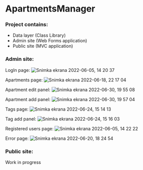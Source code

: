 # ApartmentsManager

<h3>Project contains:</h3>
<ul>
  <li>Data layer (Class Library)</li>
  <li>Admin site (Web Forms application)</li>
  <li>Public site (MVC application)</li>
</ul>
<h3>Admin site:</h3>

LogIn page:
![Snimka ekrana 2022-06-05, 14 20 37](https://user-images.githubusercontent.com/79853787/172050102-f23eb682-b18d-4eed-8989-a4c0bc593b31.png)

Apartments page:
![Snimka ekrana 2022-06-18, 22 17 04](https://user-images.githubusercontent.com/79853787/174455888-3580d4ba-c7dd-4311-8dae-9cd79c2cd827.png)

Apartment edit panel:
![Snimka ekrana 2022-06-30, 19 55 08](https://user-images.githubusercontent.com/79853787/176745209-1f4670ac-311d-418f-9b02-2081ca3bf569.png)

Apartment add panel:
![Snimka ekrana 2022-06-30, 19 57 04](https://user-images.githubusercontent.com/79853787/176745545-15f63e60-1b14-4e55-aced-5fd99b1c6318.png)

Tags page:
![Snimka ekrana 2022-06-24, 15 14 13](https://user-images.githubusercontent.com/79853787/175543642-a44e7bc4-9767-444c-90be-44f3cd9d5d37.png)

Tag add panel:
![Snimka ekrana 2022-06-24, 15 16 03](https://user-images.githubusercontent.com/79853787/175543965-195e0772-8605-498a-a509-9c110c427a2c.png)

Registered users page:
![Snimka ekrana 2022-06-05, 14 22 22](https://user-images.githubusercontent.com/79853787/172050181-28c16c53-d465-46df-8f9b-38b382170b26.png)

Error page:
![Snimka ekrana 2022-06-20, 18 24 54](https://user-images.githubusercontent.com/79853787/174644653-5052bed9-d264-4c6b-89cf-edc3c5a561f5.png)

<h3>Public site:</h3>
<p>Work in progress</p>
